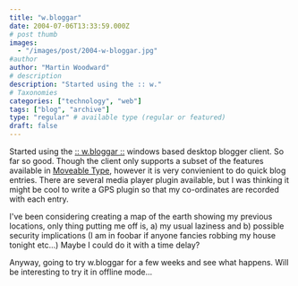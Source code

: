 ```yaml
---
title: "w.bloggar"
date: 2004-07-06T13:33:59.000Z
# post thumb
images:
  - "/images/post/2004-w-bloggar.jpg"
#author
author: "Martin Woodward"
# description
description: "Started using the :: w."
# Taxonomies
categories: ["technology", "web"]
tags: ["blog", "archive"]
type: "regular" # available type (regular or featured)
draft: false
---
```

Started using the [:: w.bloggar ::](http://wbloggar.com/) windows based desktop blogger client.  So far so good.  Though the client only supports a subset of the features available in [Moveable Type](http://www.movabletype.org/), however it is very convienient to do quick blog entries.  There are several media player plugin available, but I was thinking it might be cool to write a GPS plugin so that my co-ordinates are recorded with each entry.

I've been considering creating a map of the earth showing my previous locations, only thing putting me off is, a) my usual laziness and b) possible security implications (I am in foobar if anyone fancies robbing my house tonight etc...)   Maybe I could do it with a time delay?

Anyway, going to try w.bloggar for a few weeks and see what happens.  Will be interesting to try it in offline mode...